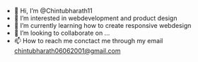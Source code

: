 - 👋 Hi, I’m @Chintubharath11
- 👀 I’m interested in webdevelopment and product design
- 🌱 I’m currently learning how to create responsive webdesign
- 💞️ I’m looking to collaborate on ...
- 📫 How to reach me conctact me through my email chintubharath06062001@gmail.com

<!---
Chintubharath11/Chintubharath11 is a ✨ special ✨ repository because its `README.md` (this file) appears on your GitHub profile.
You can click the Preview link to take a look at your changes.
--->
